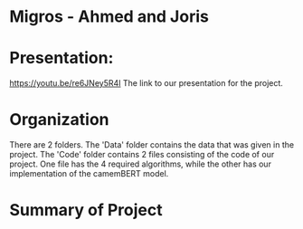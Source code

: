 # Migros - Ahmed and Joris

# Presentation:
https://youtu.be/re6JNey5R4I
The link to our presentation for the project.

# Organization

There are 2 folders. 
The 'Data' folder contains the data that was given in the project.
The 'Code' folder contains 2 files consisting of the code of our project. One file has the 4 required algorithms, while the other has our implementation of the camemBERT model.

# Summary of Project

